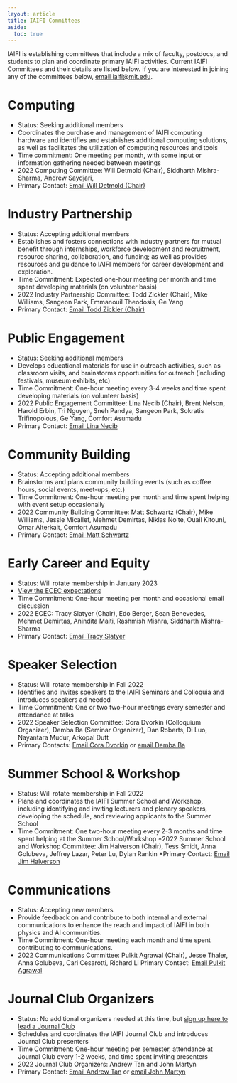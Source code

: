 ```yaml
---
layout: article
title: IAIFI Committees
aside:
  toc: true
---
```


IAIFI is establishing committees that include a mix of faculty, postdocs, and students to plan and coordinate primary IAIFI activities. Current IAIFI Committees and their details are listed below. If you are interested in joining any of the committees below, [email iaifi@mit.edu](mailto:iaifi@mit.edu).

# Computing
* Status: Seeking additional members
* Coordinates the purchase and management of IAIFI computing hardware and identifies and establishes additional computing solutions, as well as facilitates the utilization of computing resources and tools
* Time commitment: One meeting per month, with some input or information gathering needed between meetings
* 2022 Computing Committee: Will Detmold (Chair), Siddharth Mishra-Sharma, Andrew Saydjari,
* Primary Contact: [Email Will Detmold (Chair)](mailto:wdetmold@mit.edu)

# Industry Partnership
* Status: Accepting additional members
* Establishes and fosters connections with industry partners for mutual benefit through internships, workforce development and recruitment, resource sharing, collaboration, and funding; as well as provides resources and guidance to IAIFI members for career development and exploration.
* Time Commitment: Expected one-hour meeting per month and time spent developing materials (on volunteer basis)
* 2022 Industry Partnership Committee: Todd Zickler (Chair), Mike Williams, Sangeon Park, Emmanouil Theodosis, Ge Yang
* Primary Contact: [Email Todd Zickler (Chair)](mailto:zickler@seas.harvard.edu)

# Public Engagement
* Status: Seeking additional members
* Develops educational materials for use in outreach activities, such as classroom visits, and brainstorms opportunities for outreach (including festivals, museum exhibits, etc)
* Time Commitment: One-hour meeting every 3-4 weeks and time spent developing materials (on volunteer basis)
* 2022 Public Engagement Committee: Lina Necib (Chair), Brent Nelson, Harold Erbin, Tri Nguyen, Sneh Pandya, Sangeon Park, Sokratis Trifinopolous, Ge Yang, Comfort Asumadu
* Primary Contact: [Email Lina Necib](mailto:lnecib@mit.edu)

# Community Building
* Status: Accepting additional members
* Brainstorms and plans community building events (such as coffee hours, social events, meet-ups, etc.)
* Time Commitment: One-hour meeting per month and time spent helping with event setup occasionally
* 2022 Community Building Committee: Matt Schwartz (Chair), Mike Williams, Jessie Micallef, Mehmet Demirtas, Niklas Nolte, Ouail Kitouni, Omar Alterkait, Comfort Asumadu
* Primary Contact: [Email Matt Schwartz](schwartz@g.harvard.edu)

# Early Career and Equity 
* Status: Will rotate membership in January 2023
* [View the ECEC expectations](/images/ecec-expectations.pdf)
* Time Commitment: One-hour meeting per month and occasional email discussion
* 2022 ECEC: Tracy Slatyer (Chair), Edo Berger, Sean Benevedes, Mehmet Demirtas, Anindita Maiti, Rashmish Mishra, Siddharth Mishra-Sharma
* Primary Contact: [Email Tracy Slatyer](mailto:tslatyer@mit.edu) 

# Speaker Selection 
* Status: Will rotate membership in Fall 2022
* Identifies and invites speakers to the IAIFI Seminars and Colloquia and introduces speakers ad needed
* Time Commitment: One or two two-hour meetings every semester and attendance at talks
* 2022 Speaker Selection Committee: Cora Dvorkin (Colloquium Organizer), Demba Ba (Seminar Organizer), Dan Roberts, Di Luo, Nayantara Mudur, Arkopal Dutt
* Primary Contacts: [Email Cora Dvorkin](cdvorkin@g.harvard.edu) or [email Demba Ba](demba@seas.harvard.edu)

# Summer School & Workshop
* Status: Will rotate membership in Fall 2022
* Plans and coordinates the IAIFI Summer School and Workshop, including identifying and inviting lecturers and plenary speakers, developing the schedule, and reviewing applicants to the Summer School
* Time Commitment: One two-hour meeting every 2-3 months and time spent helping at the Summer School/Workshop
*2022 Summer School and Workshop Committee: Jim Halverson (Chair), Tess Smidt, Anna Golubeva, Jeffrey Lazar, Peter Lu, Dylan Rankin
*Primary Contact: [Email Jim Halverson](j.halverson@northeastern.edu)

# Communications
* Status: Accepting new members
* Provide feedback on and contribute to both internal and external communications to enhance the reach and impact of IAIFI in both physics and AI communities.
* Time Commitment: One-hour meeting each month and time spent contributing to communications.
* 2022 Communications Committee: Pulkit Agrawal (Chair), Jesse Thaler, Anna Golubeva, Cari Cesarotti, Richard Li
Primary Contact: [Email Pulkit Agrawal](mailto:pulkitag@mit.edu)

# Journal Club Organizers
* Status: No additional organizers needed at this time, but [sign up here to lead a Journal Club](https://forms.gle/zfpT4QQdXg8tu6VB7)
* Schedules and coordinates the IAIFI Journal Club and introduces Journal Club presenters
* Time Commitment: One-hour meeting per semester, attendance at Journal Club every 1-2 weeks, and time spent inviting presenters
* 2022 Journal Club Organizers: Andrew Tan and John Martyn
* Primary Contact: [Email Andrew Tan](aktan@mit.edu) or [email John Martyn](jmmartyn@mit.edu)


